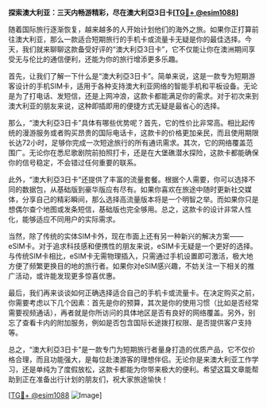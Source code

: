 **探索澳大利亚：三天内畅游精彩，尽在澳大利亞3日卡[[TG💪+ @esim1088](https://t.me/s/esim1088)]**

随着国际旅行逐渐恢复，越来越多的人开始计划他们的海外之旅。如果你正打算前往澳大利亚，那么一款适合短期旅行的手机卡或流量卡无疑是你的最佳选择。今天，我们就来聊聊这款备受好评的“澳大利亞3日卡”，它不仅能让你在澳洲期间享受无与伦比的通信便利，还能为你的旅行增添更多乐趣。

首先，让我们了解一下什么是“澳大利亞3日卡”。简单来说，这是一款专为短期游客设计的手机SIM卡，适用于各种支持澳大利亚网络的智能手机和平板设备。无论是为了打电话、发短信，还是上网冲浪，这款卡都能满足你的需求。对于初次来到澳大利亚的朋友来说，这种即插即用的便捷方式无疑是最省心的选择。

那么，“澳大利亞3日卡”具体有哪些优势呢？首先，它的性价比非常高。相比起传统的漫游服务或者购买昂贵的国际电话卡，这款卡的价格更加亲民，而且使用期限长达72小时，足够你完成一次短途旅行的所有通讯需求。其次，它的网络覆盖范围广。无论你在悉尼歌剧院前拍照打卡，还是在大堡礁潜水探险，这款卡都能确保你的信号稳定，不会错过任何重要的联系。

此外，“澳大利亞3日卡”还提供了丰富的流量套餐。根据个人需要，你可以选择不同的数据包，从基础版到豪华版应有尽有。如果你喜欢在旅途中随时更新社交媒体，分享自己的精彩瞬间，那么选择高流量版本将是一个明智之举。而如果你只是想偶尔查个地图或发条短信，基础版也完全够用。总之，这款卡的设计非常人性化，能够适应不同用户的实际需求。

当然，除了传统的实体SIM卡外，现在市面上还有另一种新兴的解决方案——eSIM卡。对于追求科技感和便携性的朋友来说，eSIM卡无疑是一个更好的选择。与传统SIM卡相比，eSIM卡无需物理插入，只需通过手机设置即可激活，极大地方便了频繁更换目的地的旅行者。如果你对eSIM感兴趣，不妨关注一下相关的推广活动，或许能发现更多惊喜优惠。

最后，我们再来谈谈如何正确选择适合自己的手机卡或流量卡。在决定购买之前，你需要考虑以下几个因素：首先是你的预算，其次是你的使用习惯（比如是否经常需要视频通话），再者就是你所访问的具体地区是否有良好的网络覆盖。另外，别忘了查看卡内的附加服务，例如是否包含国际长途拨打权限、是否提供客户支持等。

总之，“澳大利亞3日卡”是一款专门为短期旅行者量身打造的优质产品，它不仅价格合理，而且功能强大，是每位赴澳游客的理想伴侣。无论你是来澳大利亚工作学习，还是单纯为了度假放松，这款卡都能为你带来极大的便利。希望这篇文章能帮助到正在准备出行计划的朋友们，祝大家旅途愉快！

[[TG💪+ @esim1088](https://t.me/s/esim1088) ![Image](https://i.postimg.cc/4NQfJmqS/Snipaste-2025-05-13-00-14-12.png)]